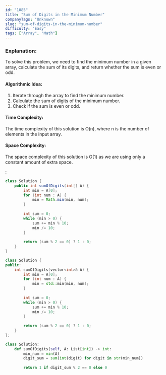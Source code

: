 ```yaml
---
id: "1085"
title: "Sum of Digits in the Minimum Number"
companyTags: "Unknown"
slug: "sum-of-digits-in-the-minimum-number"
difficulty: "Easy"
tags: ["Array", "Math"]
---
```


### Explanation:
To solve this problem, we need to find the minimum number in a given array, calculate the sum of its digits, and return whether the sum is even or odd.

#### Algorithmic Idea:
1. Iterate through the array to find the minimum number.
2. Calculate the sum of digits of the minimum number.
3. Check if the sum is even or odd.

#### Time Complexity:
The time complexity of this solution is O(n), where n is the number of elements in the input array.

#### Space Complexity:
The space complexity of this solution is O(1) as we are using only a constant amount of extra space.

:

```java
class Solution {
    public int sumOfDigits(int[] A) {
        int min = A[0];
        for (int num : A) {
            min = Math.min(min, num);
        }
        
        int sum = 0;
        while (min > 0) {
            sum += min % 10;
            min /= 10;
        }
        
        return (sum % 2 == 0) ? 1 : 0;
    }
}
```

```cpp
class Solution {
public:
    int sumOfDigits(vector<int>& A) {
        int min = A[0];
        for (int num : A) {
            min = std::min(min, num);
        }
        
        int sum = 0;
        while (min > 0) {
            sum += min % 10;
            min /= 10;
        }
        
        return (sum % 2 == 0) ? 1 : 0;
    }
};
```

```python
class Solution:
    def sumOfDigits(self, A: List[int]) -> int:
        min_num = min(A)
        digit_sum = sum(int(digit) for digit in str(min_num))
        
        return 1 if digit_sum % 2 == 0 else 0
```